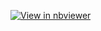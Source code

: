 [![View in nbviewer](https://img.shields.io/badge/view%20in-nbviewer-orange?logo=jupyter)](https://nbviewer.org/url/github.com/MaxwellMensah/TORCHVISION/raw/pytorch_torchvision/notebook_images/img_0.jpg)


